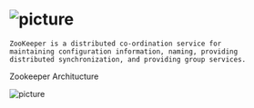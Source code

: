 # ![picture](https://upload.wikimedia.org/wikipedia/commons/thumb/7/77/Apache_ZooKeeper_logo.svg/1200px-Apache_ZooKeeper_logo.svg.png)
    ZooKeeper is a distributed co-ordination service for
    maintaining configuration information, naming, providing
    distributed synchronization, and providing group services.

Zookeeper Architucture

![picture](https://www.xenonstack.com/hubfs/xenonstack-zookeeper-architecture.png)

